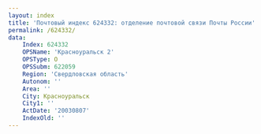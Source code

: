 ```yaml
---
layout: index
title: 'Почтовый индекс 624332: отделение почтовой связи Почты России'
permalink: /624332/
data:
    Index: 624332
    OPSName: 'Красноуральск 2'
    OPSType: О
    OPSSubm: 622059
    Region: 'Свердловская область'
    Autonom: ''
    Area: ''
    City: Красноуральск
    City1: ''
    ActDate: '20030807'
    IndexOld: ''
---
```

